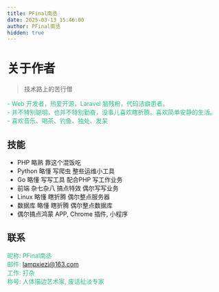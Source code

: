 ```yaml
---
title: PFinal南丞
date: 2025-03-13 15:46:00
author: PFinal南丞
hidden: true
---
```

# 关于作者

> 技术路上的苦行僧

<font color="#2bbc8a">
    - Web 开发者，热爱开源，Laravel 脑残粉，代码洁癖患者。
</font>
<br>
<font color="#2bbc8a">
    - 并不特别聪明，也并不特别勤奋，没事儿喜欢瞎折腾。喜欢简单安静的生活。
</font>
<br>
<font color="#2bbc8a">
    - 喜欢音乐、喝茶、钓鱼、独处、发呆
</font>

## 技能

- PHP 略熟 靠这个混饭吃
- Python 略懂 写爬虫 整些运维小工具
- Go 略懂 写写工具 配合PHP 写工作业务
- 前端 杂七杂八 搞点特效 偶尔写写业务
- Linux 略懂 瞎折腾 偶尔整点服务器
- 数据库 略懂 瞎折腾 偶尔整点数据库
- 偶尔搞点鸿蒙 APP, Chrome 插件, 小程序


## 联系
 
<font color="#2bbc8a">   昵称:   PFinal南丞</font>
<br>
<font color="#2bbc8a">   邮件:   lampxiezi@163.com</font> 
<br>
<font color="#2bbc8a">   工作:   打杂 </font> 
<br>
<font color="#2bbc8a">   称号:   人体描边艺术家, 废话扯淡专家 </font>


